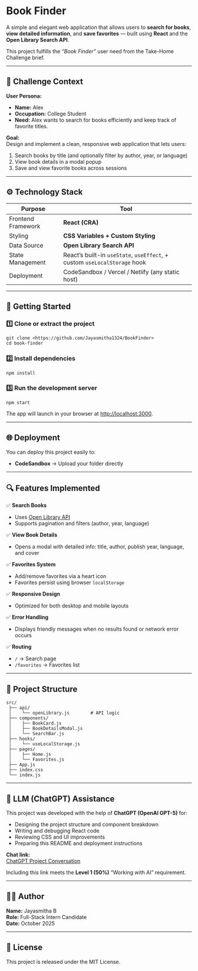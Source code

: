 #  Book Finder

A simple and elegant web application that allows users to **search for books**, **view detailed information**, and **save favorites** — built using **React** and the **Open Library Search API**.

This project fulfills the *“Book Finder”* user need from the Take-Home Challenge brief.

---

## 🧠 Challenge Context

**User Persona:**  
- **Name:** Alex  
- **Occupation:** College Student  
- **Need:** Alex wants to search for books efficiently and keep track of favorite titles.

**Goal:**  
Design and implement a clean, responsive web application that lets users:  
1. Search books by title (and optionally filter by author, year, or language)  
2. View book details in a modal popup  
3. Save and view favorite books across sessions  

---

## ⚙️ Technology Stack

| Purpose          | Tool                                                  |
|-------------------|-------------------------------------------------------|
| Frontend Framework | **React (CRA)**                                       |
| Styling           | **CSS Variables + Custom Styling**                     |
| Data Source       | **Open Library Search API**                            |
| State Management  | React’s built-in `useState`, `useEffect`, + custom `useLocalStorage` hook |
| Deployment        | CodeSandbox / Vercel / Netlify (any static host)      |

---

## 🚀 Getting Started

### 1️⃣ Clone or extract the project  
```
git clone <https://github.com/Jayasmitha1324/BookFinder>
cd book-finder
```

### 2️⃣ Install dependencies  
```
npm install
```

### 3️⃣ Run the development server  
```
npm start
```
The app will launch in your browser at [http://localhost:3000](http://localhost:3000).

---

## 🌐 Deployment

You can deploy this project easily to:  
- **CodeSandbox** → Upload your folder directly  

---

## 🔍 Features Implemented

✅ **Search Books**  
- Uses [Open Library API](https://openlibrary.org/search.json?title={bookTitle})  
- Supports pagination and filters (author, year, language)  

✅ **View Book Details**  
- Opens a modal with detailed info: title, author, publish year, language, and cover  

✅ **Favorites System**  
- Add/remove favorites via a heart icon  
- Favorites persist using browser `localStorage`  

✅ **Responsive Design**  
- Optimized for both desktop and mobile layouts  

✅ **Error Handling**  
- Displays friendly messages when no results found or network error occurs  

✅ **Routing**  
- `/` → Search page  
- `/favorites` → Favorites list  

---

## 💾 Project Structure

```
src/
 ├── api/
 │    └── openLibrary.js        # API logic  
 ├── components/
 │    ├── BookCard.js  
 │    ├── BookDetailsModal.js  
 │    └── SearchBar.js  
 ├── hooks/
 │    └── useLocalStorage.js  
 ├── pages/
 │    ├── Home.js  
 │    └── Favorites.js  
 ├── App.js  
 ├── index.css  
 └── index.js  
```

---

## 🧠 LLM (ChatGPT) Assistance

This project was developed with the help of **ChatGPT (OpenAI GPT-5)** for:  
- Designing the project structure and component breakdown  
- Writing and debugging React code  
- Reviewing CSS and UI improvements  
- Preparing this README and deployment instructions  

**Chat link:**  
[ChatGPT Project Conversation](https://chatgpt.com/share/690201ad-c044-8011-8450-0c7ab9ade5f3)

Including this link meets the **Level 1 (50%)** “Working with AI” requirement.

---

## 🧑‍💻 Author

**Name:** Jayasmitha B  
**Role:** Full-Stack Intern Candidate  
**Date:** October 2025  

---

## 📄 License  
This project is released under the MIT License.  


